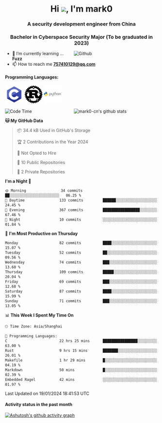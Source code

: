 <h1 align="center">Hi <img src="https://raw.githubusercontent.com/iampavangandhi/iampavangandhi/master/gifs/Hi.gif" width="30px">, I'm mark0</h1>

<h3 align="center">A security development engineer from China</h3>
<h3 align="center">Bachelor in Cyberspace Security Major (To be graduated in 2023)</h3>

<img width="55%" align="right" alt="Github" src="https://raw.githubusercontent.com/onimur/.github/master/.resources/git-header.svg" />

<!-- - 🔭 I’m currently working on **vKarma Webapp** -->
<!-- - 💬 Ask me about ... **Web Develpoment** -->
<!-- - 😄 Employement ... **Open for intern opportunities** -->
<!-- - ⚡ Fun fact ... **Anime**❤ -->
- 🌱 I’m currently learning ... **Fuzz**
- 📫 How to reach me **757410129@qq.com**
<!-- - 📨 Or reach me **757410129@qq.com** -->

<h4>Programming Languages: </h4>
<p align="left">
 <img style="margin: auto;" src="https://raw.githubusercontent.com/sachinverma53121/sachinverma53121/master/icons/c.png" alt=c width="60" height="60"/>
 <img style="margin: auto;" src="https://raw.githubusercontent.com/mark0-cn/blog_img/master/img/202309031232124.png" alt=cplusplus width="60" height="60"/>
 <img style="margin: auto;" src="https://raw.githubusercontent.com/sachinverma53121/sachinverma53121/master/icons/python.png" alt=python width="60" height="60"/>
</p>


<img width="55%" align="right" alt="mark0-cn's github stats" src="https://github-readme-stats.vercel.app/api?username=mark0-cn&show_icons=true&hide_border=true" />

<!--START_SECTION:waka-->
![Code Time](http://img.shields.io/badge/Code%20Time-1%2C629%20hrs%2020%20mins-blue)

**🐱 My GitHub Data** 

> 📦 34.4 kB Used in GitHub's Storage 
 > 
> 🏆 2 Contributions in the Year 2024
 > 
> 🚫 Not Opted to Hire
 > 
> 📜 10 Public Repositories 
 > 
> 🔑 2 Private Repositories 
 > 
**I'm a Night 🦉** 

```text
🌞 Morning                34 commits          ██░░░░░░░░░░░░░░░░░░░░░░░   06.25 % 
🌆 Daytime                133 commits         ██████░░░░░░░░░░░░░░░░░░░   24.45 % 
🌃 Evening                367 commits         █████████████████░░░░░░░░   67.46 % 
🌙 Night                  10 commits          ░░░░░░░░░░░░░░░░░░░░░░░░░   01.84 % 
```
📅 **I'm Most Productive on Thursday** 

```text
Monday                   82 commits          ████░░░░░░░░░░░░░░░░░░░░░   15.07 % 
Tuesday                  52 commits          ██░░░░░░░░░░░░░░░░░░░░░░░   09.56 % 
Wednesday                74 commits          ███░░░░░░░░░░░░░░░░░░░░░░   13.60 % 
Thursday                 109 commits         █████░░░░░░░░░░░░░░░░░░░░   20.04 % 
Friday                   69 commits          ███░░░░░░░░░░░░░░░░░░░░░░   12.68 % 
Saturday                 87 commits          ████░░░░░░░░░░░░░░░░░░░░░   15.99 % 
Sunday                   71 commits          ███░░░░░░░░░░░░░░░░░░░░░░   13.05 % 
```


📊 **This Week I Spent My Time On** 

```text
🕑︎ Time Zone: Asia/Shanghai

💬 Programming Languages: 
C                        22 hrs 25 mins      ████████████████░░░░░░░░░   63.00 % 
Rust                     9 hrs 15 mins       ███████░░░░░░░░░░░░░░░░░░   26.01 % 
Makefile                 1 hr 29 mins        █░░░░░░░░░░░░░░░░░░░░░░░░   04.19 % 
Markdown                 50 mins             █░░░░░░░░░░░░░░░░░░░░░░░░   02.39 % 
Embedded Ragel           42 mins             ░░░░░░░░░░░░░░░░░░░░░░░░░   01.97 % 
```


 Last Updated on 19/01/2024 18:41:53 UTC
<!--END_SECTION:waka-->

<h4>Activity status in the past month</h4>

[![Ashutosh's github activity graph](https://github-readme-activity-graph.vercel.app/graph?username=mark0-cn&theme=dracula)](https://github.com/ashutosh00710/github-readme-activity-graph)

<!--
**mark0-cn/mark0-cn** is a ✨ _special_ ✨ repository because its `README.md` (this file) appears on your GitHub profile.

Here are some ideas to get you started:

- 🔭 I’m currently working on ...
- 🌱 I’m currently learning ...
- 👯 I’m looking to collaborate on ...
- 🤔 I’m looking for help with ...
- 💬 Ask me about ...
- 📫 How to reach me: ...
- 😄 Pronouns: ...
- ⚡ Fun fact: ...
-->
